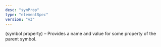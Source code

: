 ```yaml
---
desc: "symProp"
type: "elementSpec"
version: "v3"
---
```


(symbol property) – Provides a name and value for some property of the parent
symbol.